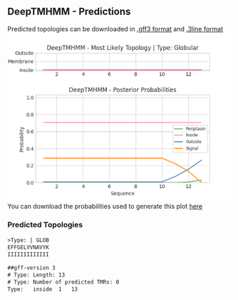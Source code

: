 ## DeepTMHMM - Predictions
Predicted topologies can be downloaded in [.gff3 format](TMRs.gff3) and [.3line format](predicted_topologies.3line)
![picture](plot.png)
You can download the probabilities used to generate this plot [here](Type:_probs.csv)
### Predicted Topologies
```
>Type: | GLOB
EFFGELVVNAVYK
IIIIIIIIIIIII

```


```
##gff-version 3
# Type: Length: 13
# Type: Number of predicted TMRs: 0
Type:	inside	1	13				

```
